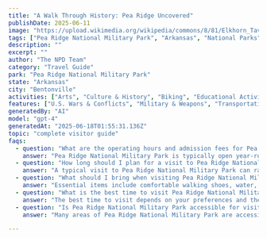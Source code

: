 ```yaml
---
title: "A Walk Through History: Pea Ridge Uncovered"
publishDate: 2025-06-11
image: "https://upload.wikimedia.org/wikipedia/commons/8/81/Elkhorn_Tavern_Confederate_Approach.jpg"
tags: ["Pea Ridge National Military Park", "Arkansas", "National Parks", "Travel Guide", "Bentonville", "Outdoor Recreation", "Family Travel", "Adventure"]
description: ""
excerpt: ""
author: "The NPD Team"
category: "Travel Guide"
park: "Pea Ridge National Military Park"
state: "Arkansas"
city: "Bentonville"
activities: ["Arts", "Culture & History", "Biking", "Educational Activities", "Guided & Self-Guided Tours", "Hiking & Trekking", "Wildlife Viewing"]
features: ["U.S. Wars & Conflicts", "Military & Weapons", "Transportation"]
generatedBy: "AI"
model: "gpt-4"
generatedAt: "2025-06-18T01:55:31.136Z"
topic: "complete visitor guide"
faqs:
  - question: "What are the operating hours and admission fees for Pea Ridge National Military Park?"
    answer: "Pea Ridge National Military Park is typically open year-round, though specific hours may vary by season. Most national parks charge an entrance fee, but some sites are free to visit. Check the official NPS website for current hours and fee information."
  - question: "How long should I plan for a visit to Pea Ridge National Military Park?"
    answer: "A typical visit to Pea Ridge National Military Park can range from a few hours to a full day, depending on your interests and the activities you choose. Allow extra time for hiking, photography, and exploring visitor centers."
  - question: "What should I bring when visiting Pea Ridge National Military Park?"
    answer: "Essential items include comfortable walking shoes, water, snacks, sunscreen, and weather-appropriate clothing. Bring a camera to capture the scenic views and consider binoculars for wildlife viewing."
  - question: "What is the best time to visit Pea Ridge National Military Park?"
    answer: "The best time to visit depends on your preferences and the activities you plan to enjoy. Spring and fall often offer pleasant weather and fewer crowds, while summer provides the longest daylight hours."
  - question: "Is Pea Ridge National Military Park accessible for visitors with mobility needs?"
    answer: "Many areas of Pea Ridge National Military Park are accessible to visitors with mobility needs, including paved trails and accessible facilities. Contact the park directly for specific accessibility information and current conditions."

---
```


